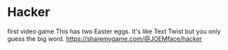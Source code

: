 # Hacker
first video game
This has two Easter eggs.
It's like Text Twist but you only guess the big word.
https://sharemygame.com/@JOEMface/hacker

